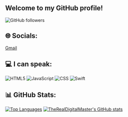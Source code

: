 ## Welcome to my GitHub profile!

![GitHub followers](https://img.shields.io/github/followers/TheRealDigitalMaster?style=social)

## 🌐 Socials:
[Gmail](mailto:digitalmaster50000@gmail.com)

## 💻 I can speak:
![HTML5](https://img.shields.io/badge/html5-%23E34F26.svg?style=plastic&logo=html5&logoColor=white)
![JavaScript](https://img.shields.io/badge/javascript-%23323330.svg?style=plastic&logo=javascript&logoColor=%23F7DF1E)
![CSS](https://img.shields.io/badge/css-%03adfc04.svg?style=plastic&logo=css&logoColor=white)
![Swift](https://img.shields.io/badge/swift-%02fefd04.svg?style=plastic&logo=swift&logoColor=white)

## 📊 GitHub Stats:
[![Top Languages](https://github-readme-stats.vercel.app/api/top-langs/?username=TheRealDigitalMaster&theme=gotham&show_icons=true)](https://github.com/anuraghazra/github-readme-stats)
[![TheRealDigitalMaster's GitHub stats](https://github-readme-stats.vercel.app/api?username=TheRealDigitalMaster&theme=gotham&show_icons=true)](https://github.com/anuraghazra/github-readme-stats)
